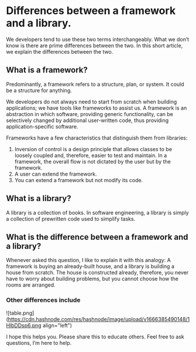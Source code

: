 # Differences between a framework and a library.


We developers tend to use these two terms interchangeably. What we don’t know is there are prime differences between the two. In this short article, we explain the differences between the two.

## What is a framework?

Predominantly, a framework refers to a structure, plan, or system. It could be a structure for anything.

We developers do not always need to start from scratch when building applications; we have tools like frameworks to assist us. A framework is an abstraction in which software, providing generic functionality, can be selectively changed by additional user-written code, thus providing application-specific software.

Frameworks have a few characteristics that distinguish them from libraries:

1. Inversion of control is a design principle that allows classes to be loosely coupled and, therefore, easier to test and maintain. In a framework, the overall flow is not dictated by the user but by the framework.
2. A user can extend the framework.
3. You can extend a framework but not modify its code.

## What is a library?

A library is a collection of books. In software engineering, a library is simply a collection of prewritten code used to simplify tasks.

## What is the difference between a framework and a library?

Whenever asked this question, I like to explain it with this analogy: A framework is buying an already-built house, and a library is building a house from scratch. The house is constructed already, therefore, you never have to worry about building problems, but you cannot choose how the rooms are arranged.

### Other differences include

![table.png](https://cdn.hashnode.com/res/hashnode/image/upload/v1666385490148/1HlbDDsp6.png align="left")

I hope this helps you. Please share this to educate others. Feel free to ask questions, I’m here to help.
